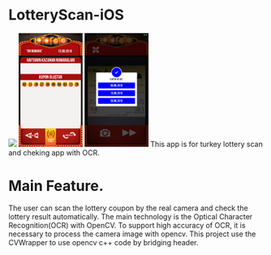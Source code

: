 # LotteryScan-iOS

 <img src="images/IMG_2560.PNG" width="25%" />  <img src="images/IMG_0315.png" width="25%" />  <img src="images/IMG_0316.png" width="25%" /> 
  This app is for turkey lottery scan and cheking app with OCR.



 
 # Main Feature.
 The user can scan the lottery coupon by the real camera and check the lottery result automatically.
 The main technology is the Optical Character Recognition(OCR) with OpenCV.
 To support high accuracy of OCR, it is necessary to process the camera image with opencv.
 This project use the CVWrapper to use opencv c++ code by bridging header.
 
 


